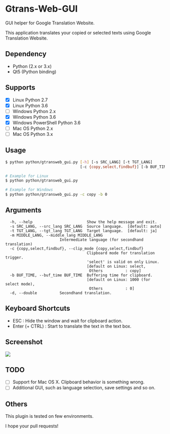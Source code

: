 # Gtrans-Web-GUI #

GUI helper for Google Translation Website.

This application translates your copied or selected texts using Google Translation Website.

## Dependency ##
* Python (2.x or 3.x)
* Qt5 (Python binding)

## Supports ##
* [x] Linux Python 2.7
* [x] Linux Python 3.6
* [ ] Windows Python 2.x
* [x] Windows Python 3.6
* [x] Windows PowerShell Python 3.6
* [ ] Mac OS Python 2.x
* [ ] Mac OS Python 3.x

## Usage ##
```bash
$ python python/gtransweb_gui.py [-h] [-s SRC_LANG] [-t TGT_LANG]
                                 [-c {copy,select,findbuf}] [-b BUF_TIME]

# Example for Linux
$ python python/gtransweb_gui.py

# Example for Windows
$ python python/gtransweb_gui.py -c copy -b 0
```

## Arguments ##
```
  -h, --help                        Show the help message and exit.
  -s SRC_LANG, --src_lang SRC_LANG  Source language.  [default: auto]
  -t TGT_LANG, --tgt_lang TGT_LANG  Target language.  [default: ja]
  -m MIDDLE_LANG, --middle_lang MIDDLE_LANG
                        Intermediate language (for secondhand translation)
  -c {copy,select,findbuf}, --clip_mode {copy,select,findbuf}
                                    Clipboard mode for translation trigger.
                                    'select' is valid on only Linux.
                                    [default on Linux: select,
                                     Others          : copy]
  -b BUF_TIME, --buf_time BUF_TIME  Buffering time for clipboard.
                                    [default on Linux: 1000 (for select mode),
                                     Others          : 0]
  -d, --double          Secondhand translation.
```

## Keyboard Shortcuts ##
* ESC            : Hide the window and wait for clipboard action.
* Enter (+ CTRL) : Start to translate the text in the text box.

## Screenshot ##
<img src="https://raw.githubusercontent.com/takiyu/gtrans-web-gui/master/screenshots/1.png">

## TODO ##
* [ ] Support for Mac OS X. Clipboard behavior is something wrong.
* [ ] Additional GUI, such as language selection, save settings and so on.

## Others ##
This plugin is tested on few environments.

I hope your pull requests!
